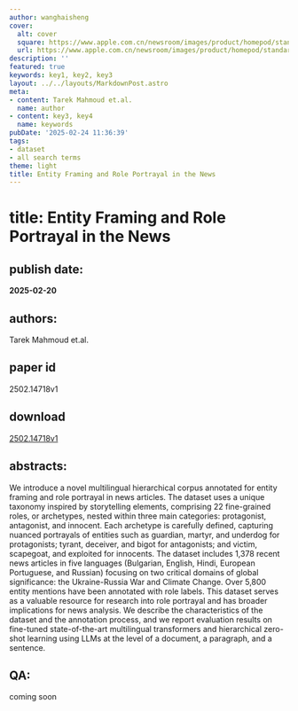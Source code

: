 ```yaml
---
author: wanghaisheng
cover:
  alt: cover
  square: https://www.apple.com.cn/newsroom/images/product/homepod/standard/Apple-HomePod-hero-230118_big.jpg.large_2x.jpg
  url: https://www.apple.com.cn/newsroom/images/product/homepod/standard/Apple-HomePod-hero-230118_big.jpg.large_2x.jpg
description: ''
featured: true
keywords: key1, key2, key3
layout: ../../layouts/MarkdownPost.astro
meta:
- content: Tarek Mahmoud et.al.
  name: author
- content: key3, key4
  name: keywords
pubDate: '2025-02-24 11:36:39'
tags:
- dataset
- all search terms
theme: light
title: Entity Framing and Role Portrayal in the News
---
```


# title: Entity Framing and Role Portrayal in the News 
## publish date: 
**2025-02-20** 
## authors: 
  Tarek Mahmoud et.al. 
## paper id
2502.14718v1
## download
[2502.14718v1](http://arxiv.org/abs/2502.14718v1)
## abstracts:
We introduce a novel multilingual hierarchical corpus annotated for entity framing and role portrayal in news articles. The dataset uses a unique taxonomy inspired by storytelling elements, comprising 22 fine-grained roles, or archetypes, nested within three main categories: protagonist, antagonist, and innocent. Each archetype is carefully defined, capturing nuanced portrayals of entities such as guardian, martyr, and underdog for protagonists; tyrant, deceiver, and bigot for antagonists; and victim, scapegoat, and exploited for innocents. The dataset includes 1,378 recent news articles in five languages (Bulgarian, English, Hindi, European Portuguese, and Russian) focusing on two critical domains of global significance: the Ukraine-Russia War and Climate Change. Over 5,800 entity mentions have been annotated with role labels. This dataset serves as a valuable resource for research into role portrayal and has broader implications for news analysis. We describe the characteristics of the dataset and the annotation process, and we report evaluation results on fine-tuned state-of-the-art multilingual transformers and hierarchical zero-shot learning using LLMs at the level of a document, a paragraph, and a sentence.
## QA:
coming soon

